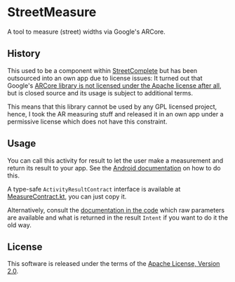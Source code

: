 # StreetMeasure

A tool to measure (street) widths via Google's ARCore.

## History

This used to be a component within [StreetComplete](https://github.com/streetcomplete/StreetComplete/) but has been outsourced into an own app due to license issues:
It turned out that Google's [ARCore library is not licensed under the Apache license after all](https://github.com/google-ar/arcore-android-sdk/issues/1538), but is closed source and its usage is subject to additional terms.

This means that this library cannot be used by any GPL licensed project, hence, I took the AR measuring stuff and released it in an own app under a permissive license which does not have this constraint.

## Usage

You can call this activity for result to let the user make a measurement and return its result to 
your app. See the [Android documentation](https://developer.android.com/training/basics/intents/result) on how to do this.

A type-safe `ActivityResultContract` interface is available at [MeasureContract.kt](https://github.com/streetcomplete/StreetMeasure/blob/master/app/src/main/java/de/westnordost/streetmeasure/MeasureContract.kt), you can just copy it.

Alternatively, consult the [documentation in the code](https://github.com/streetcomplete/StreetMeasure/blob/master/app/src/main/java/de/westnordost/streetmeasure/MeasureActivity.kt#L553-L607) which raw parameters are available and what is returned in the result
`Intent` if you want to do it the old way.

## License

This software is released under the terms of the [Apache License, Version 2.0](https://www.apache.org/licenses/LICENSE-2.0).
